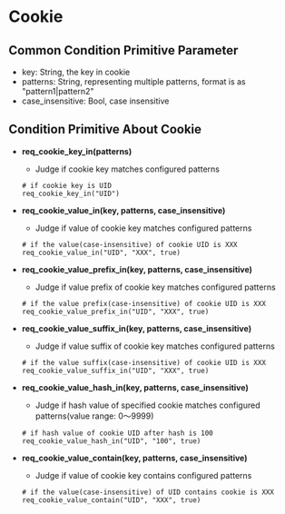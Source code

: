 # Cookie

## Common Condition Primitive Parameter

- key: String, the key in cookie
- patterns: String, representing multiple patterns, format is as "pattern1|pattern2"
- case_insensitive: Bool, case insensitive

## Condition Primitive About Cookie

- **req_cookie_key_in(patterns)**
  - Judge if cookie key matches configured patterns
  ```
  # if cookie key is UID
  req_cookie_key_in("UID")
  ```

- **req_cookie_value_in(key, patterns, case_insensitive)**
  - Judge if value of cookie key matches configured patterns
  ```
  # if the value(case-insensitive) of cookie UID is XXX
  req_cookie_value_in("UID", "XXX", true)
  ```

- **req_cookie_value_prefix_in(key, patterns, case_insensitive)**
  - Judge if value prefix of cookie key matches configured patterns
  ```
  # if the value prefix(case-insensitive) of cookie UID is XXX
  req_cookie_value_prefix_in("UID", "XXX", true)
  ```

- **req_cookie_value_suffix_in(key, patterns, case_insensitive)**
  - Judge if value suffix of cookie key matches configured patterns
  ```
  # if the value suffix(case-insensitive) of cookie UID is XXX
  req_cookie_value_suffix_in("UID", "XXX", true)
  ```

- **req_cookie_value_hash_in(key, patterns, case_insensitive)**
  - Judge if hash value of specified cookie matches configured patterns(value range: 0～9999)
  ```
  # if hash value of cookie UID after hash is 100
  req_cookie_value_hash_in("UID", "100", true)
  ```

- **req_cookie_value_contain(key, patterns, case_insensitive)**
  - Judge if value of cookie key contains configured patterns
  ```
  # if the value(case-insensitive) of UID contains cookie is XXX
  req_cookie_value_contain("UID", "XXX", true)
  ```
